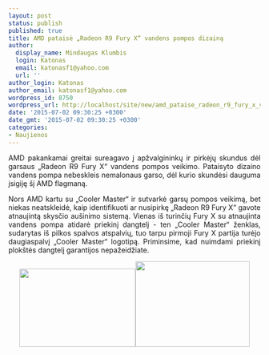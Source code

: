 ```yaml
---
layout: post
status: publish
published: true
title: AMD pataisė „Radeon R9 Fury X“ vandens pompos dizainą
author:
  display_name: Mindaugas Klumbis
  login: Katonas
  email: katonasf1@yahoo.com
  url: ''
author_login: Katonas
author_email: katonasf1@yahoo.com
wordpress_id: 8750
wordpress_url: http://localhost/site/new/amd_pataise_radeon_r9_fury_x_vandens_pompos_dizaina/
date: '2015-07-02 09:30:25 +0300'
date_gmt: '2015-07-02 09:30:25 +0300'
categories:
- Naujienos
---
```

<p style="text-align: justify;">
	AMD pakankamai greitai sureagavo į apžvalgininkų ir pirkėjų skundus dėl garsaus &bdquo;Radeon R9 Fury X&ldquo; vandens pompos veikimo. Pataisyto dizaino vandens pompa nebeskleis nemalonaus garso, dėl kurio skundėsi dauguma įsigiję &scaron;į AMD flagmaną.</p>
<p style="text-align: justify;">
	Nors AMD kartu su &bdquo;Cooler Master&ldquo; ir sutvarkė garsų pompos veikimą, bet niekas neatskleidė, kaip identifikuoti ar nusipirkę &bdquo;Radeon R9 Fury X&ldquo; gavote atnaujintą skysčio au&scaron;inimo sistemą. Vienas i&scaron; turinčių Fury X su atnaujinta vandens pompa atidarė priekinį dangtelį - ten &bdquo;Cooler Master&ldquo; ženklas, sudarytas i&scaron; pilkos spalvos atspalvių, tuo tarpu pirmoji Fury X partija turėjo daugiaspalvį &bdquo;Cooler Master&ldquo; logotipą. Priminsime, kad nuimdami priekinį plok&scaron;tės dangtelį garantijos nepažeidžiate.</p>
<p style="text-align: center;">
	<a href="http://technews.lt/userfiles/11a.jpg"><img alt="" src="http://technews.lt/userfiles/11a.jpg" style="width: 232px; height: 156px;" /></a><a href="http://technews.lt/userfiles/11b.jpg"><img alt="" src="http://technews.lt/userfiles/11b.jpg" style="width: 228px; height: 171px;" /></a></p>
